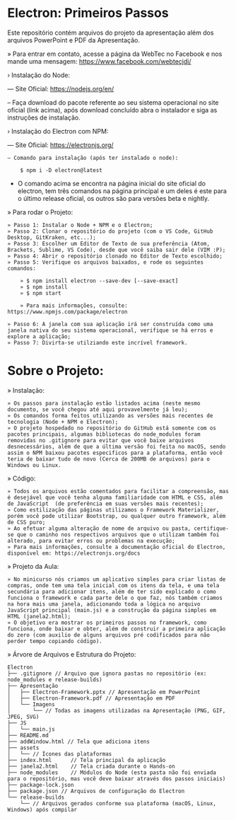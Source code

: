 # Electron: Primeiros Passos

Este repositório contém arquivos do projeto da apresentação além dos arquivos PowerPoint e PDF da Apresentação.

» Para entrar em contato, acesse a página da WebTec no Facebook e nos mande uma mensagem: https://www.facebook.com/webtecjdi/

› Instalação do Node: 

–– Site Oficial: https://nodejs.org/en/

– Faça download do pacote referente ao seu sistema operacional no site oficial (link acima), após download concluído abra o instalador e siga as instruções de instalação.

› Instalação do Electron com NPM:

–– Site Oficial: https://electronjs.org/

    – Comando para instalação (após ter instalado o node):

        $ npm i -D electron@latest

* O comando acima se encontra na página inicial do site oficial do electron, tem três comandos na página principal e um deles é este para o último release oficial, os outros são para versões beta e nightly.

» Para rodar o Projeto:

    » Passo 1: Instalar o Node + NPM e o Electron;
    » Passo 2: Clonar o repositório do projeto (com o VS Code, GitHub Desktop, GitKraken, etc...);
    » Passo 3: Escolher um Editor de Texto de sua preferência (Atom, Brackets, Sublime, VS Code), desde que você saiba sair dele (VIM :P);
    » Passo 4: Abrir o repositório clonado no Editor de Texto escolhido;
    » Passo 5: Verifique os arquivos baixados, e rode os seguintes comandos:

        » $ npm install electron --save-dev [--save-exact]
        » $ npm install
        » $ npm start

        » Para mais informações, consulte: https://www.npmjs.com/package/electron

    » Passo 6: A janela com sua aplicação irá ser construída como uma janela nativa do seu sistema operacional, verifique se há erros e explore a aplicação;
    » Passo 7: Divirta-se utilziando este incrível framework.

# Sobre o Projeto:

» Instalação:

    » Os passos para instalação estão listados acima (neste mesmo documento, se você chegou até aqui provavelmente já leu);
    » Os comandos forma feitos utilizando as versões mais recentes de tecnologia (Node + NPM e Electron);
    » O projeto hospedado no repositório do GitHub está somente com os pacotes principais, algumas bibliotecas do node_modules foram removidas no .gitignore para evitar que você baixe arquivos desnecessários, além de que a última versão foi feita no macOS, sendo assim o NPM baixou pacotes especificos para a plataforma, então você teria de baixar tudo de novo (Cerca de 200MB de arquivos) para o Windows ou Linux.
    
» Código:

    » Todos os arquivos estão comentados para facilitar a compreensão, mas é desejável que você tenha alguma familiaridade com HTML e CSS, além de JavaScript  (de preferência em suas versões mais recentes);
    » Como estilização das páginas utilizamos o Framework Materializer, porém você pode utilizar Bootstrap, ou qualquer outro framework, além de CSS puro;
    » Ao efetuar alguma alteração de nome de arquivo ou pasta, certifique-se que o caminho nos respectivos arquivos que o utilizam também foi alterado, para evitar erros ou problemas na execução;
    » Para mais informações, consulte a documentação oficial do Electron, disponível em: https://electronjs.org/docs

» Projeto da Aula:

    » No minicurso nós criamos um aplicativo simples para criar listas de compras, onde tem uma tela inicial com os itens da tela, e uma tela secundária para adicionar itens, além de ter sido explicado o como funciona o framework e cada parte dele o que faz, nós também criamos na hora mais uma janela, adicionando toda a lógica no arquivo JavaScript principal (main.js) e a construção da página simples em HTML (janela2.html);
    » O objetivo era mostrar os primeiros passos no framework, como funciona, onde baixar e obter, além de construir a primeira aplicação do zero (com auxilio de alguns arquivos pré codificados para não perder tempo copiando código).

» Árvore de Arquivos e Estrutura do Projeto:

    Electron
    ├── .gitignore // Arquivo que ignora pastas no repositório (ex: node_modules e release-builds)
    ├── Apresentação
    │   ├── Electron-Framework.pptx // Apresentação em PowerPoint
    │   ├── Electron-Framework.pdf // Apresentação em PDF
    │   └── Imagens
    │       └── // Todas as imagens utilizadas na Apresentação (PNG, GIF, JPEG, SVG)
    ├── JS
    │   └── main.js
    ├── README.md 
    ├── addWindow.html // Tela que adiciona itens
    ├── assets
    │   └── // Ícones das plataformas
    ├── index.html      // Tela principal da aplicação
    ├── janela2.html    // Tela criada durante o Hands-on
    ├── node_modules    // Módulos do Node (esta pasta não foi enviada para o repositório, mas você deve baixar através dos passos iniciais)
    ├── package-lock.json
    ├── package.json // Arquivos de configuração do Electron
    └── release-builds
        └── // Arquivos gerados conforme sua plataforma (macOS, Linux, Windows) após compilar

